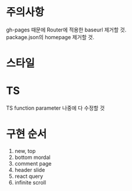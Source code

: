 # 주의사항

gh-pages 때문에 Router에 적용한 baseurl 제거할 것.  
package.json의 homepage 제거할 것.

# 스타일

# TS

TS function parameter 나중에 다 수정할 것

# 구현 순서

1. new, top
2. bottom mordal
3. comment page
4. header slide
5. react query
6. infinite scroll
